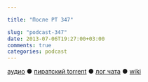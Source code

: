 ```yaml
---

title: "После РТ 347"

slug: "podcast-347"
date: 2013-07-06T19:27:00+03:00
comments: true
categories: podcast
---
```

[аудио](http://cdn.radio-t.com/rt347post.mp3) ● [пиратский torrent](http://pirates.radio-t.com/torrents/rt347post.mp3.torrent) ● [лог чата](http://chat.radio-t.com/logs/radio-t-347.html) ●  [wiki](http://wiki.radio-t.com/%D0%9F%D0%BE%D1%81%D0%BB%D0%B5_%D0%A0%D0%A2_347) <audio src="http://cdn.radio-t.com/rt347post.mp3" preload="none">
